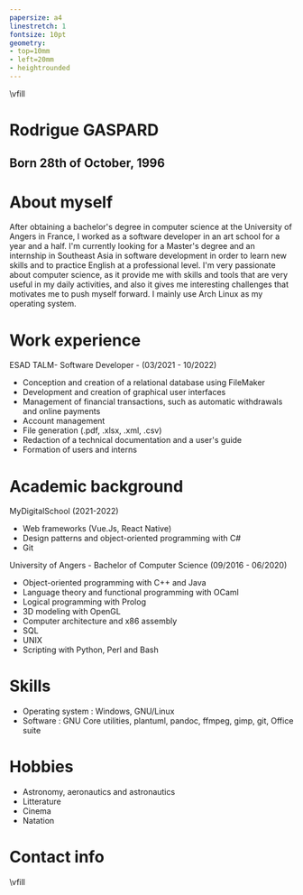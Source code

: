 ```yaml
---
papersize: a4
linestretch: 1
fontsize: 10pt
geometry:
- top=10mm
- left=20mm
- heightrounded
---
```



\vfill

# Rodrigue GASPARD
## Born 28th of October, 1996

# About myself
After obtaining a bachelor's degree in computer science at the University of Angers in France, I worked as a software developer in an art school for a year and a half. I'm currently looking for a Master's degree and an internship in Southeast Asia in software development in order to learn new skills and to practice English at a professional level. I'm very passionate about computer science, as it provide me with skills and tools that are very useful in my daily activities, and also it gives me interesting challenges that motivates me to push myself forward. I mainly use Arch Linux as my operating system.

# Work experience

ESAD TALM- Software Developer - (03/2021 - 10/2022)

* Conception and creation of a relational database using FileMaker
* Development and creation of graphical user interfaces
* Management of financial transactions, such as automatic withdrawals and online payments
* Account management
* File generation (.pdf, .xlsx, .xml, .csv)
* Redaction of a technical documentation and a user's guide
* Formation of users and interns

# Academic background

MyDigitalSchool (2021-2022)

* Web frameworks (Vue.Js, React Native)
* Design patterns and object-oriented programming with C# 
* Git

University of Angers - Bachelor of Computer Science (09/2016 - 06/2020)

* Object-oriented programming with C++ and Java
* Language theory and functional programming with OCaml
* Logical programming with Prolog
* 3D modeling with OpenGL
* Computer architecture and x86 assembly
* SQL
* UNIX
* Scripting with Python, Perl and Bash

# Skills

* Operating system : Windows, GNU/Linux
* Software : GNU Core utilities, plantuml, pandoc, ffmpeg, gimp, git, Office suite

# Hobbies

* Astronomy, aeronautics and astronautics
* Litterature
* Cinema
* Natation

# Contact info

\vfill
